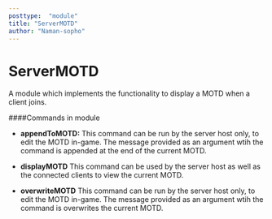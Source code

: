 ```yaml
---
posttype:  "module"  
title: "ServerMOTD"
author: "Naman-sopho"
---
```

# ServerMOTD

A module which implements the functionality to display a MOTD when a client joins.

####Commands in module

- **appendToMOTD:**
This command can be run by the server host only, to edit the MOTD in-game. The message provided as an argument wtih the command is appended at the end of the current MOTD.

- **displayMOTD**
This command can be used by the server host as well as the connected clients to view the current MOTD.

- **overwriteMOTD**
This command can be run by the server host only, to edit the MOTD in-game. The message provided as an argument wtih the command is overwrites the current MOTD.
